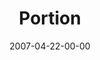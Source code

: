 ---
layout: message
category: message
series: "Ghost"
title: "Portion"
date: 2007-04-22-00-00
message_id: 22
audio: "http://s3.amazonaws.com/crossroads-media/messages/audio/Ghost_03_Portion_04-22-07_Tome.mp3"
audio-duration: "40:41"
explicit: false
---